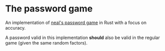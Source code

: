 # The password game
An implementation of [neal's password game](https://neal.fun/password-game/) in Rust with a focus on accuracy.

A password valid in this implementation **should** also be valid in the regular game (given the same random factors).
